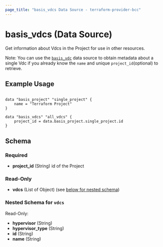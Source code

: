 ```yaml
---
page_title: "basis_vdcs Data Source - terraform-provider-bcc"
---
```

# basis_vdcs (Data Source)

Get information about Vdcs in the Project for use in other resources.

Note: You can use the [`basis_vdc`](Vdc) data source to obtain metadata
about a single Vdc if you already know the `name` and unique `project_id`(optional) to retrieve.

## Example Usage

```hcl

data "basis_project" "single_project" {
    name = "Terraform Project"
}

data "basis_vdcs" "all_vdcs" {
    project_id = data.basis_project.single_project.id
}

```

## Schema

### Required

- **project_id** (String) id of the Project

### Read-Only

- **vdcs** (List of Object) (see [below for nested schema](#nestedatt--vdcs))

<a id="nestedatt--vdcs"></a>
### Nested Schema for `vdcs`

Read-Only:

- **hypervisor** (String)
- **hypervisor_type** (String)
- **id** (String)
- **name** (String)
